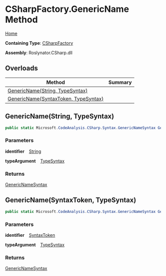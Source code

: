 # CSharpFactory\.GenericName Method

[Home](../../../../README.md)

**Containing Type**: [CSharpFactory](../README.md)

**Assembly**: Roslynator\.CSharp\.dll

## Overloads

| Method | Summary |
| ------ | ------- |
| [GenericName(String, TypeSyntax)](#3965910358) | |
| [GenericName(SyntaxToken, TypeSyntax)](#1025023640) | |

<a id="3965910358"></a>

## GenericName\(String, TypeSyntax\) 

```csharp
public static Microsoft.CodeAnalysis.CSharp.Syntax.GenericNameSyntax GenericName(string identifier, Microsoft.CodeAnalysis.CSharp.Syntax.TypeSyntax typeArgument)
```

### Parameters

**identifier** &ensp; [String](https://docs.microsoft.com/en-us/dotnet/api/system.string)

**typeArgument** &ensp; [TypeSyntax](https://docs.microsoft.com/en-us/dotnet/api/microsoft.codeanalysis.csharp.syntax.typesyntax)

### Returns

[GenericNameSyntax](https://docs.microsoft.com/en-us/dotnet/api/microsoft.codeanalysis.csharp.syntax.genericnamesyntax)

<a id="1025023640"></a>

## GenericName\(SyntaxToken, TypeSyntax\) 

```csharp
public static Microsoft.CodeAnalysis.CSharp.Syntax.GenericNameSyntax GenericName(Microsoft.CodeAnalysis.SyntaxToken identifier, Microsoft.CodeAnalysis.CSharp.Syntax.TypeSyntax typeArgument)
```

### Parameters

**identifier** &ensp; [SyntaxToken](https://docs.microsoft.com/en-us/dotnet/api/microsoft.codeanalysis.syntaxtoken)

**typeArgument** &ensp; [TypeSyntax](https://docs.microsoft.com/en-us/dotnet/api/microsoft.codeanalysis.csharp.syntax.typesyntax)

### Returns

[GenericNameSyntax](https://docs.microsoft.com/en-us/dotnet/api/microsoft.codeanalysis.csharp.syntax.genericnamesyntax)

